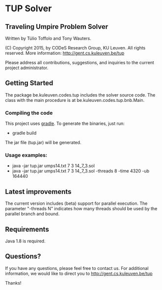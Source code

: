 # TUP Solver

## Traveling Umpire Problem Solver

Written by Túlio Toffolo and Tony Wauters.

(C) Copyright 2015, by CODeS Research Group, KU Leuven. All rights reserved.
More information: http://gent.cs.kuleuven.be/tup

Please address all contributions, suggestions, and inquiries to the current project administrator.

## Getting Started

The package be.kuleuven.codes.tup includes the solver source code.
The class with the main procedure is at be.kuleuven.codes.tup.bnb.Main.

### Compiling the code

This project uses [gradle](http://gradle.org "Gradle").
To generate the binaries, just run:

- gradle build

The jar file (tup.jar) will be generated.

### Usage examples:

- java -jar tup.jar umps14.txt 7 3 14_7_3.sol
- java -jar tup.jar umps14.txt 7 3 14_7_3.sol -threads 8 -time 4320 -ub 164440 

## Latest improvements

The current version includes (beta) support for parallel execution. 
The parameter "-threads N" indicates how many threads should be used by the parallel branch and bound.

## Requirements

Java 1.8 is required.

## Questions?

If you have any questions, please feel free to contact us.
For additional information, we would like to direct you to http://gent.cs.kuleuven.be/tup

Thanks!
